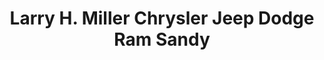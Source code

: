 ---
title: "Larry H. Miller Chrysler Jeep Dodge Ram Sandy"
url: /sandy/larry-h-miller-chrysler-jeep-dodge-ram-sandy/
shop: Autohaus
---